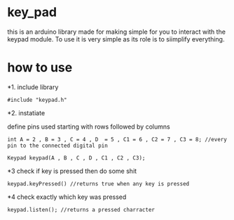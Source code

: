 # key_pad
this is an arduino library made for making simple for you to interact with the keypad module. To use it is very simple as its role is to siimplify everything.




# how to use

*1. include library

```#include "keypad.h"```

*2. instatiate

define pins used starting with rows followed by columns

```int A = 2 , B = 3 , C = 4 , D  = 5 , C1 = 6 , C2 = 7 , C3 = 8; //every pin to the connected digital pin```

```Keypad keypad(A , B , C , D , C1 , C2 , C3);```

*3 check if key is pressed then do some shit

```keypad.keyPressed() //returns true when any key is pressed```

*4 check exactly which key was pressed

```keypad.listen(); //returns a pressed charracter```
